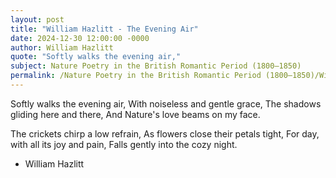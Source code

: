 ```yaml
---
layout: post
title: "William Hazlitt - The Evening Air"
date: 2024-12-30 12:00:00 -0000
author: William Hazlitt
quote: "Softly walks the evening air,"
subject: Nature Poetry in the British Romantic Period (1800–1850)
permalink: /Nature Poetry in the British Romantic Period (1800–1850)/William Hazlitt/William Hazlitt - The Evening Air
---
```


Softly walks the evening air,
With noiseless and gentle grace,
The shadows gliding here and there,
And Nature's love beams on my face.

The crickets chirp a low refrain,
As flowers close their petals tight,
For day, with all its joy and pain,
Falls gently into the cozy night.


- William Hazlitt
